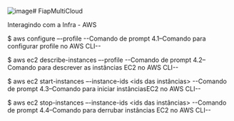 ![image](https://github.com/LincolnGamalier/FiapMultiCloud/assets/155745584/1b1f8273-6181-44a9-b260-977c52b0e66c)# FiapMultiCloud

Interagindo com a Infra - AWS

$ aws configure –-profile <profile> 
--Comando de prompt 4.1–Comando para configurar profile no AWS CLI--

$ aws ec2 describe-instances –-profile <profile>
--Comando de prompt 4.2–Comando para descrever as instâncias EC2 no AWS CLI--

$ aws ec2 start-instances –-instance-ids <ids das instâncias>
--Comando de prompt 4.3–Comando para iniciar instânciasEC2 no AWS CLI--

$ aws ec2 stop-instances –-instance-ids <ids das instâncias>
--Comando de prompt 4.4–Comando para derrubar instâncias EC2 no AWS CLI--

